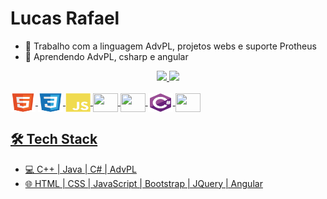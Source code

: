 ### <h1>Lucas Rafael</h1>

- 🔭 Trabalho com a linguagem AdvPL, projetos webs e suporte Protheus 
- 🌱 Aprendendo AdvPL, csharp e angular

<div align="center">
  <a href="https://github.com/lucasrafaeldesouza">
  <img height="179em" src="https://github-readme-stats.vercel.app/api?username=lucasrafaeldesouza&show_icons=true&theme=dark&include_all_commits=true&count_private=true"/>
  <img height="179em" src="https://github-readme-stats.vercel.app/api/top-langs/?username=lucasrafaeldesouza&layout=compact&langs_count=7&theme=dark"/>
    
</div>
  
<div style="display: inline_block"><br>
  <img align="center" alt="Rafa-HTML" height="30" width="40" src="https://raw.githubusercontent.com/devicons/devicon/master/icons/html5/html5-original.svg">
  <img align="center" alt="Rafa-CSS" height="30" width="40" src="https://raw.githubusercontent.com/devicons/devicon/master/icons/css3/css3-original.svg">
  <img align="center" alt="Rafa-Js" height="30" width="40" src="https://raw.githubusercontent.com/devicons/devicon/master/icons/javascript/javascript-plain.svg">
  <img align="center" height="30" width="40" src="https://cdn.jsdelivr.net/gh/devicons/devicon/icons/angularjs/angularjs-original.svg" />
  <img align="center" height="30" width="40" src="https://cdn.jsdelivr.net/gh/devicons/devicon/icons/bootstrap/bootstrap-plain.svg" />
  <img align="center" alt="Rafa-Csharp" height="30" width="40" src="https://raw.githubusercontent.com/devicons/devicon/master/icons/csharp/csharp-original.svg">
  <img align="center" alt="" height="30" width="40" src="https://cdn.icon-icons.com/icons2/2148/PNG/128/totvs_icon_131953.png">  
</div>
  
  ## 🛠 Tech Stack

- 💻 C++ | Java | C# | AdvPL
- 🌐 HTML | CSS | JavaScript | Bootstrap | JQuery | Angular
